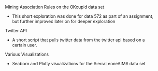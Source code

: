 Mining Association Rules on the OKcupid data set
- This short exploration was done for data 572 as part of an assignment, but further improved later on for deeper exploration

Twitter API
- A short script that pulls twitter data from the twitter api based on a certain user.

Various Visualizations
- Seaborn and Plotly visualizations for the SierraLeoneAIMS data set




